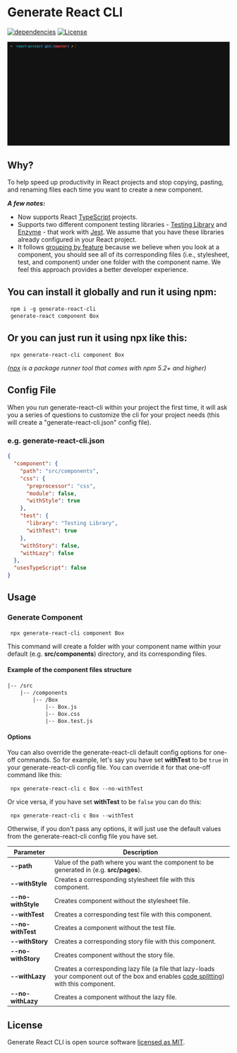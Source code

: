 # Generate React CLI

[![dependencies](https://david-dm.org/arminbro/generate-react-cli.svg)](https://david-dm.org/arminbro/generate-react-cli)
[![License](https://img.shields.io/npm/l/express.svg)](https://github.com/arminbro/generate-react-cli/blob/master/LICENSE)

<p align="center"><img src="docs/assets/component-cmd.gif?raw=true"/></p>

## Why?

To help speed up productivity in React projects and stop copying, pasting, and renaming files each time you want to create a new component.

**_A few notes:_**

- Now supports React [TypeScript](https://www.typescriptlang.org/) projects.
- Supports two different component testing libraries - [Testing Library](https://testing-library.com) and [Enzyme](https://airbnb.io/enzyme) - that work with [Jest](https://jestjs.io/). We assume that you have these libraries already configured in your React project.
- It follows [grouping by feature](https://reactjs.org/docs/faq-structure.html#grouping-by-file-type) because we believe when you look at a component, you should see all of its corresponding files (i.e., stylesheet, test, and component) under one folder with the component name. We feel this approach provides a better developer experience.

## You can install it globally and run it using npm:

```
 npm i -g generate-react-cli
 generate-react component Box
```

## Or you can just run it using npx like this:

```
 npx generate-react-cli component Box
```

_([npx](https://medium.com/@maybekatz/introducing-npx-an-npm-package-runner-55f7d4bd282b) is a package runner tool that comes with npm 5.2+ and higher)_

## Config File

When you run generate-react-cli within your project the first time, it will ask you a series of questions to customize the cli for your project needs (this will create a "generate-react-cli.json" config file).

### e.g. **generate-react-cli.json**

```json
{
  "component": {
    "path": "src/components",
    "css": {
      "preprocessor": "css",
      "module": false,
      "withStyle": true
    },
    "test": {
      "library": "Testing Library",
      "withTest": true
    },
    "withStory": false,
    "withLazy": false
  },
  "usesTypeScript": false
}
```

## Usage

### Generate Component

```
 npx generate-react-cli component Box
```

This command will create a folder with your component name within your default (e.g. **src/components**) directory, and its corresponding files.

#### **Example of the component files structure**

```
|-- /src
    |-- /components
        |-- /Box
            |-- Box.js
            |-- Box.css
            |-- Box.test.js
```

#### Options

You can also override the generate-react-cli default config options for one-off commands. So for example, let's say you have set **withTest** to be `true` in your generate-react-cli config file. You can override it for that one-off command like this:

```
 npx generate-react-cli c Box --no-withTest
```

Or vice versa, if you have set **withTest** to be `false` you can do this:

```
 npx generate-react-cli c Box --withTest
```

Otherwise, if you don't pass any options, it will just use the default values from the generate-react-cli config file you have set.

| Parameter          | Description                                                                                                                                                                                             |
| ------------------ | ------------------------------------------------------------------------------------------------------------------------------------------------------------------------------------------------------- |
| **--path**         | Value of the path where you want the component to be generated in (e.g. **src/pages**).                                                                                                                 |
| **--withStyle**    | Creates a corresponding stylesheet file with this component.                                                                                                                                            |
| **--no-withStyle** | Creates component without the stylesheet file.                                                                                                                                                          |
| **--withTest**     | Creates a corresponding test file with this component.                                                                                                                                                  |
| **--no-withTest**  | Creates a component without the test file.                                                                                                                                                              |
| **--withStory**    | Creates a corresponding story file with this component.                                                                                                                                                 |
| **--no-withStory** | Creates component without the story file.                                                                                                                                                               |
| **--withLazy**     | Creates a corresponding lazy file (a file that lazy-loads your component out of the box and enables [code splitting](https://reactjs.org/docs/code-splitting.html#code-splitting)) with this component. |
| **--no-withLazy**  | Creates a component without the lazy file.                                                                                                                                                              |

## License

Generate React CLI is open source software [licensed as MIT](https://github.com/arminbro/generate-react-cli/blob/master/LICENSE).
